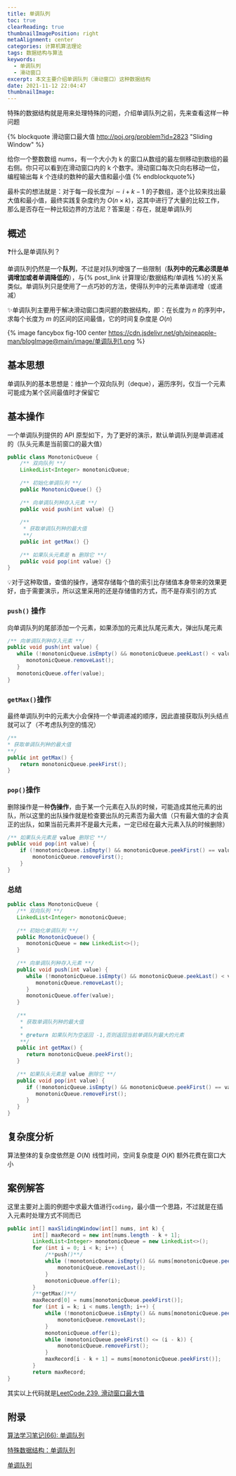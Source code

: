 ```yaml
---
title: 单调队列
toc: true
clearReading: true
thumbnailImagePosition: right
metaAlignment: center
categories: 计算机算法理论
tags: 数据结构与算法
keywords:
  - 单调队列
  - 滑动窗口
excerpt: 本文主要介绍单调队列（滑动窗口）这种数据结构
date: 2021-11-12 22:04:47
thumbnailImage:
---
```

<!-- toc -->

特殊的数据结构就是用来处理特殊的问题，介绍单调队列之前，先来查看这样一种问题

{% blockquote 滑动窗口最大值 http://poj.org/problem?id=2823 "Sliding Window"  %}

给你一个整数数组 nums，有一个大小为 k 的窗口从数组的最左侧移动到数组的最右侧。你只可以看到在滑动窗口内的 k 个数字。滑动窗口每次只向右移动一位，编程输出每 $k$ 个连续的数种的最大值和最小值
{% endblockquote%}

最朴实的想法就是：对于每一段长度为$i\sim i+k-1$ 的子数组，逐个比较来找出最大值和最小值，最终实践复杂度约为 $O(n \times k)$，这其中进行了大量的比较工作，那么是否存在一种比较边界的方法尼？答案是：存在，就是单调队列

## 概述

:question:什么是单调队列？

单调队列仍然是一个**队列**，不过是对队列增强了一些限制（**队列中的元素必须是单调增加或者单调降低的**），与{% post_link 计算理论/数据结构/单调栈 %}的关系类似。单调队列只是使用了一点巧妙的方法，使得队列中的元素单调递增（或递减）

:sparkles:单调队列主要用于解决滑动窗口类问题的数据结构，即：在长度为 $n$ 的序列中，求每个长度为 $m$ 的区间的区间最值，它的时间复杂度是 $O(n)$ 

{% image fancybox fig-100  center https://cdn.jsdelivr.net/gh/pineapple-man/blogImage@main/image/单调队列1.png %}

## 基本思想

单调队列的基本思想是：维护一个双向队列（deque），遍历序列，仅当一个元素可能成为某个区间最值时才保留它

## 基本操作
一个单调队列提供的 API 原型如下，为了更好的演示，默认单调队列是单调递减的（队头元素是当前窗口的最大值）
```java
public class MonotonicQueue {
	/** 双向队列 **/
	LinkedList<Integer> monotonicQueue;
	
	/** 初始化单调队列 **/
	public MonotonicQueue() {}
	
	/** 向单调队列种存入元素 **/
	public void push(int value) {}
	
	/**
	 * 获取单调队列种的最大值
	 **/
	public int getMax() {}
	
	/** 如果队头元素是 n 删除它 **/
	public void pop(int value) {}
}
```
:bulb:对于这种取值，查值的操作，通常存储每个值的索引比存储值本身带来的效果更好，由于需要演示，所以这里采用的还是存储值的方式，而不是存索引的方式

### `push()` 操作

向单调队列的尾部添加一个元素，如果添加的元素比队尾元素大，弹出队尾元素

```java
/** 向单调队列种存入元素 **/
public void push(int value) {
   while (!monotonicQueue.isEmpty() && monotonicQueue.peekLast() < value) {
      monotonicQueue.removeLast();
   }
   monotonicQueue.offer(value);
}
```

### `getMax()`操作
最终单调队列中的元素大小会保持一个单调递减的顺序，因此直接获取队列头结点就可以了（不考虑队列空的情况）

```java
/**
* 获取单调队列种的最大值
**/
public int getMax() {
	return monotonicQueue.peekFirst();
}
```
### `pop()`操作

删除操作是一种**伪操作**，由于某一个元素在入队的时候，可能造成其他元素的出队，所以这里的出队操作就是检查要出队的元素否为最大值（只有最大值的才会真正的出队，如果当前元素并不是最大元素，一定已经在最大元素入队的时候删除）

```java
/** 如果队头元素是 value 删除它 **/
public void pop(int value) {
    if (!monotonicQueue.isEmpty() && monotonicQueue.peekFirst() == value) {
        monotonicQueue.removeFirst();
    }
}
```
### 总结

```java
public class MonotonicQueue {
   /** 双向队列 **/
   LinkedList<Integer> monotonicQueue;
   
   /** 初始化单调队列 **/
   public MonotonicQueue() {
      monotonicQueue = new LinkedList<>();
   }
   
   /** 向单调队列种存入元素 **/
   public void push(int value) {
      while (!monotonicQueue.isEmpty() && monotonicQueue.peekLast() < value) {
         monotonicQueue.removeLast();
      }
      monotonicQueue.offer(value);
   }
   
   /**
    * 获取单调队列种的最大值
    *
    * @return 如果队列为空返回 -1,否则返回当前单调队列最大的元素
    **/
   public int getMax() {
      return monotonicQueue.peekFirst();
   }
   
   /** 如果队头元素是 value 删除它 **/
   public void pop(int value) {
      if (!monotonicQueue.isEmpty() && monotonicQueue.peekFirst() == value) {
         monotonicQueue.removeFirst();
      }
   }
}
```

## 复杂度分析

算法整体的复杂度依然是 $O(N)$ 线性时间，空间复杂度是 $O(K)$ 额外花费在窗口大小

## 案例解答

这里主要对上面的例题中求最大值进行`coding`，最小值一个思路，不过就是在插入元素时处理方式不同而已

```java
public int[] maxSlidingWindow(int[] nums, int k) {
		int[] maxRecord = new int[nums.length - k + 1];
		LinkedList<Integer> monotonicQueue = new LinkedList<>();
		for (int i = 0; i < k; i++) {
            /**push()**/
			while (!monotonicQueue.isEmpty() && nums[monotonicQueue.peekLast()] < nums[i]) {
				monotonicQueue.removeLast();
			}
			monotonicQueue.offer(i);
		}
    	/**getMax()**/
		maxRecord[0] = nums[monotonicQueue.peekFirst()];
		for (int i = k; i < nums.length; i++) {
			while (!monotonicQueue.isEmpty() && nums[monotonicQueue.peekLast()] < nums[i]) {
				monotonicQueue.removeLast();
			}
			monotonicQueue.offer(i);
			while (monotonicQueue.peekFirst() <= (i - k)) {
				monotonicQueue.removeFirst();
			}
			maxRecord[i - k + 1] = nums[monotonicQueue.peekFirst()];
		}
		return maxRecord;
}
```
其实以上代码就是[LeetCode.239. 滑动窗口最大值](https://leetcode-cn.com/problems/sliding-window-maximum/)
## 附录

[算法学习笔记(66): 单调队列](https://zhuanlan.zhihu.com/p/346354943)

[特殊数据结构：单调队列](https://github.com/labuladong/fucking-algorithm/blob/master/%E6%95%B0%E6%8D%AE%E7%BB%93%E6%9E%84%E7%B3%BB%E5%88%97/%E5%8D%95%E8%B0%83%E9%98%9F%E5%88%97.md)

[单调队列](https://oi-wiki.org/ds/monotonous-queue/)